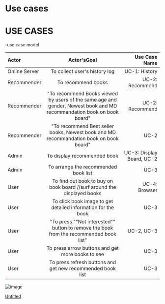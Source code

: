 # Use cases

# USE CASES

-use case model

| Actor |	Actor'sGoal |	Use Case Name |
|:---|:---:|---:|
Online Server	| To collect user's history log		| UC-1: History|
Recommender		| To recommend books	| 	UC-2: Recommend |
Recommender		| "To recommend Books viewed by users of the same age and gender, Newest book and MD recommandation book on book board"		| UC-2: Recommend |
Recommender	| 	"To recommend Best seller books, Newest book and MD recommandation book on book board"		| UC-2 |
Admin		| To display recommended book		| UC-3: Display Board, UC-2 |
Admin		| To arrange the recommended book list		| UC-3	| 
User 		| To find out book to buy on book board //surf around the displayed books  	| 	UC-4: Browser	| 
User 		| To click book image to get detailed information for the book 		| UC-3	| 
User 		| "To press ""Not interested"" button to remove the book from the recommended book list"		| UC-2, UC-3	| 
User 		| To press arrow buttons and get more books to see		| UC-3	| 
User 		| To press refresh buttons and get new recommended book list		| UC-3	| 

![image](https://user-images.githubusercontent.com/49024958/114645683-e4e43580-9d14-11eb-896b-ffb81535b196.png)


[Untitled](https://www.notion.so/79808553268d49849a49128fb8bd8805)
